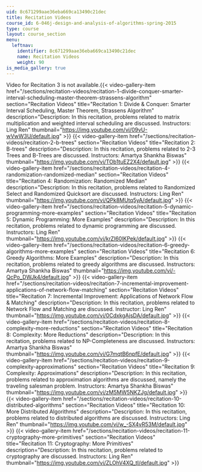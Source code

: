 ```yaml
---
uid: 8c671299aae36eba669ca13490c21dec
title: Recitation Videos
course_id: 6-046j-design-and-analysis-of-algorithms-spring-2015
type: course
layout: course_section
menu:
  leftnav:
    identifier: 8c671299aae36eba669ca13490c21dec
    name: Recitation Videos
    weight: 90
is_media_gallery: true
---
```


Video for Recitation 3 is not available.{{< video-gallery-item href="/sections/recitation-videos/recitation-1-divide-conquer-smarter-interval-scheduling-master-theorem-strassens-algorithm" section="Recitation Videos" title="Recitation 1: Divide & Conquer: Smarter Interval Scheduling, Master Theorem, Strassens Algorithm" description="Description: In this recitation, problems related to matrix multiplication and weighted interval scheduling are discussed. Instructors: Ling Ren" thumbnail="https://img.youtube.com/vi/09vU-wVwW3U/default.jpg" >}} {{< video-gallery-item href="/sections/recitation-videos/recitation-2-b-trees" section="Recitation Videos" title="Recitation 2: B-trees" description="Description: In this recitation, problems related to 2-3 Trees and B-Trees are discussed. Instructors: Amartya Shankha Biswas" thumbnail="https://img.youtube.com/vi/TOb1tuEZ2X4/default.jpg" >}} {{< video-gallery-item href="/sections/recitation-videos/recitation-4-randomization-randomized-median" section="Recitation Videos" title="Recitation 4: Randomization: Randomized Median" description="Description: In this recitation, problems related to Randomized Select and Randomized Quicksort are discussed. Instructors: Ling Ren" thumbnail="https://img.youtube.com/vi/QPk8MUtq5yA/default.jpg" >}} {{< video-gallery-item href="/sections/recitation-videos/recitation-5-dynamic-programming-more-examples" section="Recitation Videos" title="Recitation 5: Dynamic Programming: More Examples" description="Description: In this recitation, problems related to dynamic programming are discussed. Instructors: Ling Ren" thumbnail="https://img.youtube.com/vi/krZI60lKPek/default.jpg" >}} {{< video-gallery-item href="/sections/recitation-videos/recitation-6-greedy-algorithms-more-examples" section="Recitation Videos" title="Recitation 6: Greedy Algorithms: More Examples" description="Description: In this recitation, problems related to greedy algorithms are discussed. Instructors: Amartya Shankha Biswas" thumbnail="https://img.youtube.com/vi/-QcPo_DWJk4/default.jpg" >}} {{< video-gallery-item href="/sections/recitation-videos/recitation-7-incremental-improvement-applications-of-network-flow-matching" section="Recitation Videos" title="Recitation 7: Incremental Improvement: Applications of Network Flow & Matching" description="Description: In this recitation, problems related to Network Flow and Matching are discussed. Instructor: Ling Ren" thumbnail="https://img.youtube.com/vi/0CdxkgAjsDA/default.jpg" >}} {{< video-gallery-item href="/sections/recitation-videos/recitation-8-complexity-more-reductions" section="Recitation Videos" title="Recitation 8: Complexity: More Reductions" description="Description: In this recitation, problems related to NP-Completeness are discussed. Instructors: Amartya Shankha Biswas" thumbnail="https://img.youtube.com/vi/G7mqtB6npfE/default.jpg" >}} {{< video-gallery-item href="/sections/recitation-videos/recitation-9-complexity-approximations" section="Recitation Videos" title="Recitation 9: Complexity: Approximations" description="Description: In this recitation, problems related to approximation algorithms are discussed, namely the traveling salesman problem. Instructors: Amartya Shankha Biswas" thumbnail="https://img.youtube.com/vi/zM5MW5NKZJg/default.jpg" >}} {{< video-gallery-item href="/sections/recitation-videos/recitation-10-distributed-algorithms" section="Recitation Videos" title="Recitation 10: More Distributed Algorithms" description="Description: In this recitation, problems related to distributed algorithms are discussed. Instructors: Ling Ren" thumbnail="https://img.youtube.com/vi/w_-SX4vR53M/default.jpg" >}} {{< video-gallery-item href="/sections/recitation-videos/recitation-11-cryptography-more-primitives" section="Recitation Videos" title="Recitation 11: Cryptography: More Primitives" description="Description: In this recitation, problems related to cryptography are discussed. Instructors: Ling Ren" thumbnail="https://img.youtube.com/vi/ZLOhV4XQ_tI/default.jpg" >}}